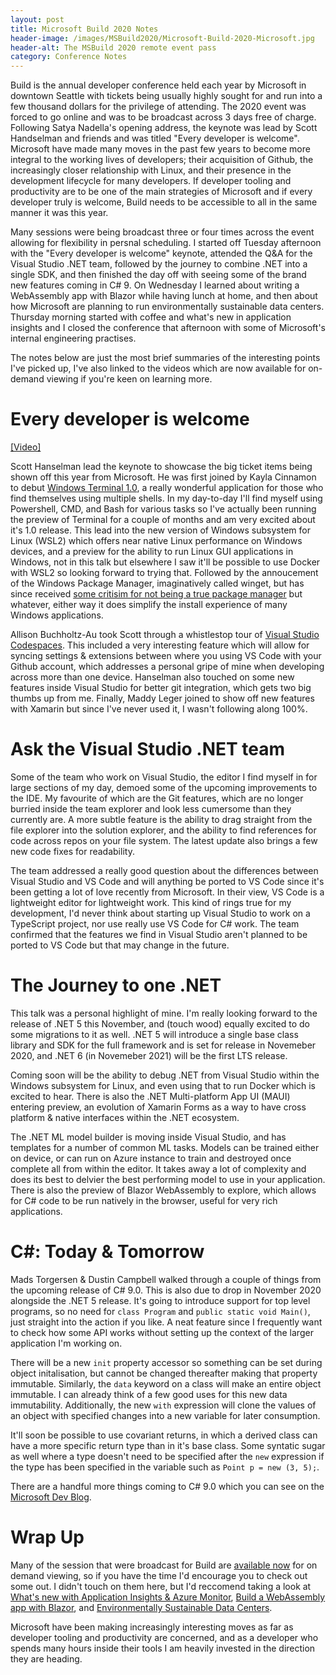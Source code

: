 ```yaml
---
layout: post
title: Microsoft Build 2020 Notes
header-image: /images/MSBuild2020/Microsoft-Build-2020-Microsoft.jpg
header-alt: The MSBuild 2020 remote event pass
category: Conference Notes
---
```


Build is the annual developer conference held each year by Microsoft in downtown Seattle with tickets being usually highly sought for and run into a few thousand dollars for the privilege of attending. The 2020 event was forced to go online and was to be broadcast across 3 days free of charge. Following Satya Nadella's opening address, the keynote was lead by Scott Handselman and friends and was titled "Every developer is welcome". Microsoft have made many moves in the past few years to become more integral to the working lives of developers; their acquisition of Github, the increasingly closer relationship with Linux, and their presence in the development lifecycle for many developers. If developer tooling and productivity are to be one of the main strategies of Microsoft and if every developer truly is welcome, Build needs to be accessible to all in the same manner it was this year.

Many sessions were being broadcast three or four times across the event allowing for flexibility in persnal scheduling. I started off Tuesday afternoon with the "Every developer is welcome" keynote, attended the Q&A for the Visual Studio .NET team, followed by the journey to combine .NET into a single SDK, and then finished the day off with seeing some of the brand new features coming in C# 9. On Wednesday I learned about writing a WebAssembly app with Blazor while having lunch at home, and then about how Microsoft are planning to run environmentally sustainable data centers. Thursday morning started with coffee and what's new in application insights and I closed the conference that afternoon with some of Microsoft's internal engineering practises.

The notes below are just the most brief summaries of the interesting points I've picked up, I've also linked to the videos which are now available for on-demand viewing if you're keen on learning more.

# Every developer is welcome
[[Video]](https://mybuild.microsoft.com/sessions/871ef73f-f04a-405b-a0fa-01d7433067d1?source=schedule) 

Scott Hanselman lead the keynote to showcase the big ticket items being shown off this year from Microsoft. He was first joined by Kayla Cinnamon to debut [Windows Terminal 1.0](https://devblogs.microsoft.com/commandline/windows-terminal-1-0/), a really wonderful application for those who find themselves using multiple shells. In my day-to-day I'll find myself using Powershell, CMD, and Bash for various tasks so I've actually been running the preview of Terminal for a couple of months and am very excited about it's 1.0 release. This lead into the new version of Windows subsystem for Linux (WSL2) which offers near native Linux performance on Windows devices, and a preview for the ability to run Linux GUI applications in Windows, not in this talk but elsewhere I saw it'll be possible to use Docker with WSL2 so looking forward to trying that. Followed by the annoucement of the Windows Package Manager, imaginatively called winget, but has since received [some critisim for not being a true package manager](https://www.theregister.co.uk/2020/05/20/microsoft_announces_official_windows_package/) but whatever, either way it does simplify the install experience of many Windows applications.

Allison Buchholtz-Au took Scott through a whistlestop tour of [Visual Studio Codespaces](https://aka.ms/codespaces). This included a very interesting feature which will allow for syncing settings & extensions between where you using VS Code with your Github account, which addresses a personal gripe of mine when developing across more than one device. Hanselman also touched on some new features inside Visual Studio for better git integration, which gets two big thumbs up from me. Finally, Maddy Leger joined to show off new features with Xamarin but since I've never used it, I wasn't following along 100%.

# Ask the Visual Studio .NET team

Some of the team who work on Visual Studio, the editor I find myself in for large sections of my day, demoed some of the upcoming improvements to the IDE. My favourite of which are the Git features, which are no longer burried inside the team explorer and look less cumersome than they currently are. A more subtle feature is the ability to drag straight from the file explorer into the solution explorer, and the ability to find references for code across repos on your file system. The latest update also brings a few new code fixes for readability.

The team addressed a really good question about the differences between Visual Studio and VS Code and will anything be ported to VS Code since it's been getting a lot of love recently from Microsoft. In their view, VS Code is a lightweight editor for lightweight work. This kind of rings true for my development, I'd never think about starting up Visual Studio to work on a TypeScript project, nor use really use VS Code for C# work. The team confirmed that the features we find in Visual Studio aren't planned to be ported to VS Code but that may change in the future.

# The Journey to one .NET

This talk was a personal highlight of mine. I'm really looking forward to the release of .NET 5 this November, and (touch wood) equally excited to do some migrations to it as well. .NET 5 will introduce a single base class library and SDK for the full framework and is set for release in Novemeber 2020, and .NET 6 (in Novemeber 2021) will be the first LTS release.

Coming soon will be the ability to debug .NET from Visual Studio within the Windows subsystem for Linux, and even using that to run Docker which is excited to hear. There is also the .NET Multi-platform App UI (MAUI) entering preview, an evolution of Xamarin Forms as a way to have cross platform & native interfaces within the .NET ecosystem.

The .NET ML model builder is moving inside Visual Studio, and has templates for a number of common ML tasks. Models can be trained either on device, or can run on Azure instance to train and destroyed once complete all from within the editor. It takes away a lot of complexity and does its best to delvier the best performing model to use in your application. There is also the preview of Blazor WebAssembly to explore, which allows for C# code to be run natively in the browser, useful for very rich applications.

# C#: Today & Tomorrow

Mads Torgersen & Dustin Campbell walked through a couple of things from the upcoming release of C# 9.0. This is also due to drop in November 2020 alongside the .NET 5 release. It's going to introduce support for top level programs, so no need for `class Program` and `public static void Main()`, just straight into the action if you like. A neat feature since I frequently want to check how some API works without setting up the context of the larger application I'm working on.

There will be a new `init` property accessor so something can be set during object initalisation, but cannot be changed thereafter making that property immutable. Similarly, the `data` keyword on a class will make an entire object immutable. I can already think of a few good uses for this new data immutability. Additionally, the new `with` expression will clone the values of an object with specified changes into a new variable for later consumption.

It'll soon be possible to use covariant returns, in which a derived class can have a more specific return type than in it's base class. Some syntatic sugar as well where a type doesn't need to be specified after the `new` expression if the type has been specified in the variable such as `Point p = new (3, 5);`.

There are a handful more things coming to C# 9.0 which you can see on the [Microsoft Dev Blog](https://devblogs.microsoft.com/dotnet/welcome-to-c-9-0/).

# Wrap Up

Many of the session that were broadcast for Build are [available now](https://mybuild.microsoft.com/sessions) for on demand viewing, so if you have the time I'd encourage you to check out some out. I didn't touch on them here, but I'd reccomend taking a look at [What's new with Application Insights & Azure Monitor](https://mybuild.microsoft.com/sessions/548ab699-2901-4d9c-9b05-63529aae3672), [Build a WebAssembly app with Blazor](https://mybuild.microsoft.com/sessions/6e0f00fb-522e-4175-aa85-2a8137b8790a), and [Environmentally Sustainable Data Centers](https://mybuild.microsoft.com/sessions/fe07763b-e6d0-495a-a05c-8f52b84946e0).

Microsoft have been making increasingly interesting moves as far as developer tooling and productivity are concerned, and as a developer who spends many hours inside their tools I am heavily invested in the direction they are heading.
